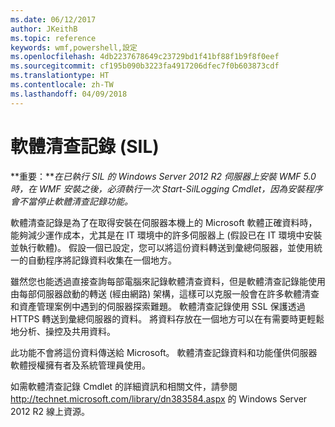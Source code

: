 ```yaml
---
ms.date: 06/12/2017
author: JKeithB
ms.topic: reference
keywords: wmf,powershell,設定
ms.openlocfilehash: 4db2237678649c23729bd1f41bf88f1b9f8f0eef
ms.sourcegitcommit: cf195b090b3223fa4917206dfec7f0b603873cdf
ms.translationtype: HT
ms.contentlocale: zh-TW
ms.lasthandoff: 04/09/2018
---
```

# <a name="software-inventory-logging-sil"></a>軟體清查記錄 (SIL)

**重要：***在已執行 SIL 的 Windows Server 2012 R2 伺服器上安裝 WMF 5.0 時，在 WMF 安裝之後，必須執行一次 Start-SilLogging Cmdlet，因為安裝程序會不當停止軟體清查記錄功能。*

軟體清查記錄是為了在取得安裝在伺服器本機上的 Microsoft 軟體正確資料時，能夠減少運作成本，尤其是在 IT 環境中的許多伺服器上 (假設已在 IT 環境中安裝並執行軟體)。 假設一個已設定，您可以將這份資料轉送到彙總伺服器，並使用統一的自動程序將記錄資料收集在一個地方。

雖然您也能透過直接查詢每部電腦來記錄軟體清查資料，但是軟體清查記錄能使用由每部伺服器啟動的轉送 (經由網路) 架構，這樣可以克服一般會在許多軟體清查和資產管理案例中遇到的伺服器探索難題。 軟體清查記錄使用 SSL 保護透過 HTTPS 轉送到彙總伺服器的資料。 將資料存放在一個地方可以在有需要時更輕鬆地分析、操控及共用資料。

此功能不會將這份資料傳送給 Microsoft。 軟體清查記錄資料和功能僅供伺服器軟體授權擁有者及系統管理員使用。

如需軟體清查記錄 Cmdlet 的詳細資訊和相關文件，請參閱 <http://technet.microsoft.com/library/dn383584.aspx> 的 Windows Server 2012 R2 線上資源。